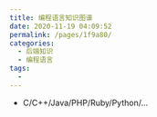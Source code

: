 ```yaml
---
title: 编程语言知识图谱
date: 2020-11-19 04:09:52
permalink: /pages/1f9a80/
categories:
  - 后端知识
  - 编程语言
tags:
  -
---
```


- C/C++/Java/PHP/Ruby/Python/...
